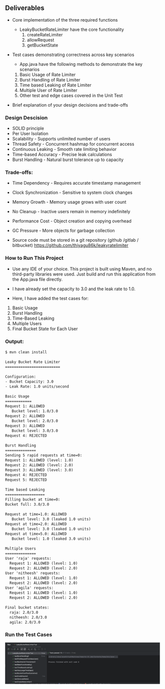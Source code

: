 
## Deliverables
* Core implementation of the three required functions
    * LeakyBucketRateLimiter have the core functionality
        1. createRateLimiter
      2. allowRequest
      3. getBucketState

* Test cases demonstrating correctness across key scenarios
  * App.java have the following methods to demonstrate the key scenarios
  1. Basic Usage of Rate Limiter
  2. Burst Handling of Rate Limiter
  3. Time based Leaking of Rate Limiter
  4. Multiple User of Rate Limiter
  5. Other test and edge cases covered in the Unit Test
  

* Brief explanation of your design decisions and trade-offs
### Design Descision
* SOLID principle
* Per User Isolation
* Scalability - Supports unlimited number of users
* Thread Safety - Concurrent hashmap for concurrent access
* Continuous Leaking - Smooth rate limiting behavior
* Time-based Accuracy - Precise leak calculations 
* Burst Handling - Natural burst tolerance up to capacity

 ### Trade-offs:
* Time Dependency - Requires accurate timestamp management
* Clock Synchronization - Sensitive to system clock changes
* Memory Growth - Memory usage grows with user count
* No Cleanup - Inactive users remain in memory indefinitely
* Performance Cost - Object creation and copying overhead
* GC Pressure - More objects for garbage collection


* Source code must be stored in a git repository (github /gitlab / bitbucket)
  https://github.com/thiyagu86k/leakyratelimiter

### How to Run This Project

* Use any IDE of your choice. This project is built using Maven, and no third-party libraries were used. Just build and run this application from the App.java file directly.

* I have already set the capacity to 3.0 and the leak rate to 1.0.

* Here, I have added the test cases for:

1) Basic Usage
2) Burst Handling
3) Time-Based Leaking
4) Multiple Users
5) Final Bucket State for Each User

### Output:

```shell
$ mvn clean install

Leaky Bucket Rate Limiter
=========================

Configuration:
- Bucket Capacity: 3.0
- Leak Rate: 1.0 units/second

Basic Usage
============
Request 1: ALLOWED
   Bucket level: 1.0/3.0
Request 2: ALLOWED
   Bucket level: 2.0/3.0
Request 3: ALLOWED
   Bucket level: 3.0/3.0
Request 4: REJECTED

Burst Handling
==============
Sending 5 rapid requests at time=0:
Request 1: ALLOWED (level: 1.0)
Request 2: ALLOWED (level: 2.0)
Request 3: ALLOWED (level: 3.0)
Request 4: REJECTED
Request 5: REJECTED

Time based Leaking
==================
Filling bucket at time=0:
Bucket full: 3.0/3.0

Request at time=1.0: ALLOWED
   Bucket level: 3.0 (leaked 1.0 units)
Request at time=2.0: ALLOWED
   Bucket level: 3.0 (leaked 1.0 units)
Request at time=5.0: ALLOWED
   Bucket level: 1.0 (leaked 3.0 units)

Multiple Users
==============
User 'raja' requests:
  Request 1: ALLOWED (level: 1.0)
  Request 2: ALLOWED (level: 2.0)
User 'nitheesh' requests:
  Request 1: ALLOWED (level: 1.0)
  Request 2: ALLOWED (level: 2.0)
User 'agila' requests:
  Request 1: ALLOWED (level: 1.0)
  Request 2: ALLOWED (level: 2.0)

Final bucket states:
  raja: 2.0/3.0
  nitheesh: 2.0/3.0
  agila: 2.0/3.0
```

### Run the Test Cases
![img.png](img.png)
